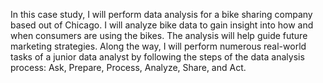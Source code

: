 In this case study, I will perform data analysis for a bike sharing company based out of Chicago.
I will analyze bike data to gain insight into how and when consumers are using the bikes.
The analysis will help guide future marketing strategies.
Along the way, I will perform numerous real-world tasks of a junior data analyst by following the steps of the data analysis process: Ask, Prepare, Process, Analyze, Share, and Act.
